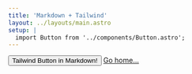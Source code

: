 ```yaml
---
title: 'Markdown + Tailwind'
layout: ../layouts/main.astro
setup: |
  import Button from '../components/Button.astro';
---
```


<div class="grid place-items-center h-screen content-center">
    <Button>Tailwind Button in Markdown!</Button>
    <a href="/" class="p-4 underline">Go home...</a>
</div>

